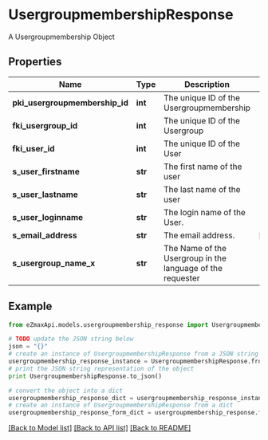 # UsergroupmembershipResponse

A Usergroupmembership Object

## Properties

Name | Type | Description | Notes
------------ | ------------- | ------------- | -------------
**pki_usergroupmembership_id** | **int** | The unique ID of the Usergroupmembership | 
**fki_usergroup_id** | **int** | The unique ID of the Usergroup | 
**fki_user_id** | **int** | The unique ID of the User | 
**s_user_firstname** | **str** | The first name of the user | 
**s_user_lastname** | **str** | The last name of the user | 
**s_user_loginname** | **str** | The login name of the User. | 
**s_email_address** | **str** | The email address. | [optional] 
**s_usergroup_name_x** | **str** | The Name of the Usergroup in the language of the requester | 

## Example

```python
from eZmaxApi.models.usergroupmembership_response import UsergroupmembershipResponse

# TODO update the JSON string below
json = "{}"
# create an instance of UsergroupmembershipResponse from a JSON string
usergroupmembership_response_instance = UsergroupmembershipResponse.from_json(json)
# print the JSON string representation of the object
print UsergroupmembershipResponse.to_json()

# convert the object into a dict
usergroupmembership_response_dict = usergroupmembership_response_instance.to_dict()
# create an instance of UsergroupmembershipResponse from a dict
usergroupmembership_response_form_dict = usergroupmembership_response.from_dict(usergroupmembership_response_dict)
```
[[Back to Model list]](../README.md#documentation-for-models) [[Back to API list]](../README.md#documentation-for-api-endpoints) [[Back to README]](../README.md)


